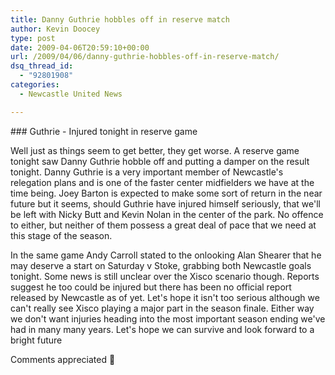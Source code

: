 ```yaml
---
title: Danny Guthrie hobbles off in reserve match
author: Kevin Doocey
type: post
date: 2009-04-06T20:59:10+00:00
url: /2009/04/06/danny-guthrie-hobbles-off-in-reserve-match/
dsq_thread_id:
  - "92801908"
categories:
  - Newcastle United News

---
```

### Guthrie - Injured tonight in reserve game

Well just as things seem to get better, they get worse. A reserve game tonight saw Danny Guthrie hobble off and putting a damper on the result tonight. Danny Guthrie is a very important member of Newcastle's relegation plans and is one of the faster center midfielders we have at the time being. Joey Barton is expected to make some sort of return in the near future but it seems, should Guthrie have injured himself seriously, that we'll be left with Nicky Butt and Kevin Nolan in the center of the park. No offence to either, but neither of them possess a great deal of pace that we need at this stage of the season.

In the same game Andy Carroll stated to the onlooking Alan Shearer that he may deserve a start on Saturday v Stoke, grabbing both Newcastle goals tonight. Some news is still unclear over the Xisco scenario though. Reports suggest he too could be injured but there has been no official report released by Newcastle as of yet. Let's hope it isn't too serious although we can't really see Xisco playing a major part in the season finale. Either way we don't want injuries heading into the most important season ending we've had in many many years. Let's hope we can survive and look forward to a bright future

Comments appreciated 🙂

